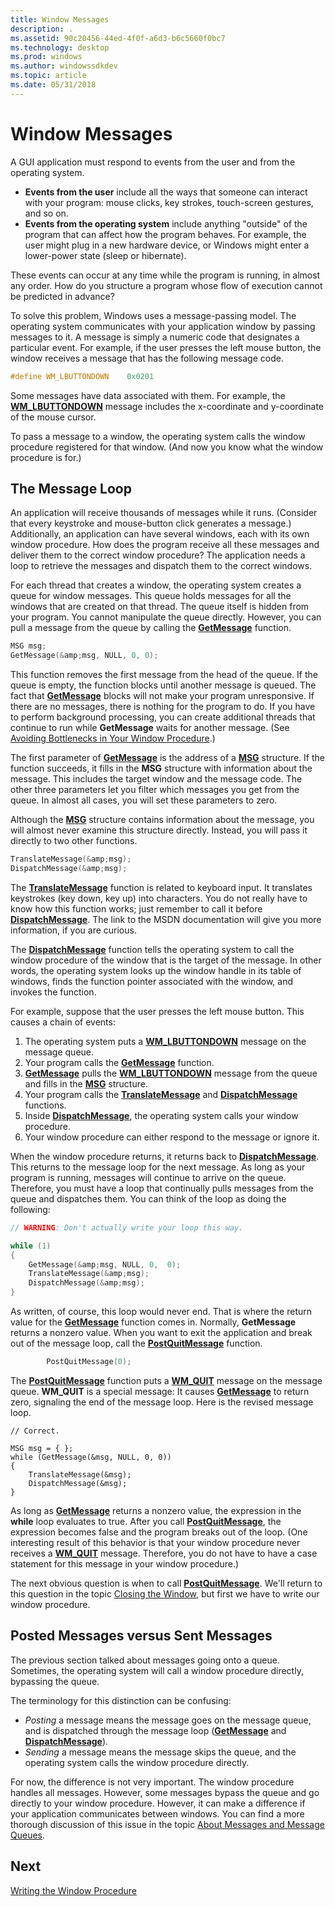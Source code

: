 ```yaml
---
title: Window Messages
description: .
ms.assetid: 90c20456-44ed-4f0f-a6d3-b6c5660f0bc7
ms.technology: desktop
ms.prod: windows
ms.author: windowssdkdev
ms.topic: article
ms.date: 05/31/2018
---
```


# Window Messages

A GUI application must respond to events from the user and from the operating system.

-   **Events from the user** include all the ways that someone can interact with your program: mouse clicks, key strokes, touch-screen gestures, and so on.
-   **Events from the operating system** include anything "outside" of the program that can affect how the program behaves. For example, the user might plug in a new hardware device, or Windows might enter a lower-power state (sleep or hibernate).

These events can occur at any time while the program is running, in almost any order. How do you structure a program whose flow of execution cannot be predicted in advance?

To solve this problem, Windows uses a message-passing model. The operating system communicates with your application window by passing messages to it. A message is simply a numeric code that designates a particular event. For example, if the user presses the left mouse button, the window receives a message that has the following message code.


```C++
#define WM_LBUTTONDOWN    0x0201
```



Some messages have data associated with them. For example, the [**WM\_LBUTTONDOWN**](https://msdn.microsoft.com/library/windows/desktop/ms645607) message includes the x-coordinate and y-coordinate of the mouse cursor.

To pass a message to a window, the operating system calls the window procedure registered for that window. (And now you know what the window procedure is for.)

## The Message Loop

An application will receive thousands of messages while it runs. (Consider that every keystroke and mouse-button click generates a message.) Additionally, an application can have several windows, each with its own window procedure. How does the program receive all these messages and deliver them to the correct window procedure? The application needs a loop to retrieve the messages and dispatch them to the correct windows.

For each thread that creates a window, the operating system creates a queue for window messages. This queue holds messages for all the windows that are created on that thread. The queue itself is hidden from your program. You cannot manipulate the queue directly. However, you can pull a message from the queue by calling the [**GetMessage**](https://msdn.microsoft.com/library/windows/desktop/ms644936) function.


```C++
MSG msg;
GetMessage(&amp;msg, NULL, 0, 0);
```



This function removes the first message from the head of the queue. If the queue is empty, the function blocks until another message is queued. The fact that [**GetMessage**](https://msdn.microsoft.com/library/windows/desktop/ms644936) blocks will not make your program unresponsive. If there are no messages, there is nothing for the program to do. If you have to perform background processing, you can create additional threads that continue to run while **GetMessage** waits for another message. (See [Avoiding Bottlenecks in Your Window Procedure](writing-the-window-procedure.md#avoiding-bottlenecks-in-your-window-procedure).)

The first parameter of [**GetMessage**](https://msdn.microsoft.com/library/windows/desktop/ms644936) is the address of a [**MSG**](https://msdn.microsoft.com/library/windows/desktop/ms644958) structure. If the function succeeds, it fills in the **MSG** structure with information about the message. This includes the target window and the message code. The other three parameters let you filter which messages you get from the queue. In almost all cases, you will set these parameters to zero.

Although the [**MSG**](https://msdn.microsoft.com/library/windows/desktop/ms644958) structure contains information about the message, you will almost never examine this structure directly. Instead, you will pass it directly to two other functions.


```C++
TranslateMessage(&amp;msg); 
DispatchMessage(&amp;msg);
```



The [**TranslateMessage**](https://msdn.microsoft.com/library/windows/desktop/ms644955) function is related to keyboard input. It translates keystrokes (key down, key up) into characters. You do not really have to know how this function works; just remember to call it before [**DispatchMessage**](https://msdn.microsoft.com/library/windows/desktop/ms644934). The link to the MSDN documentation will give you more information, if you are curious.

The [**DispatchMessage**](https://msdn.microsoft.com/library/windows/desktop/ms644934) function tells the operating system to call the window procedure of the window that is the target of the message. In other words, the operating system looks up the window handle in its table of windows, finds the function pointer associated with the window, and invokes the function.

For example, suppose that the user presses the left mouse button. This causes a chain of events:

1.  The operating system puts a [**WM\_LBUTTONDOWN**](https://msdn.microsoft.com/library/windows/desktop/ms645607) message on the message queue.
2.  Your program calls the [**GetMessage**](https://msdn.microsoft.com/library/windows/desktop/ms644936) function.
3.  [**GetMessage**](https://msdn.microsoft.com/library/windows/desktop/ms644936) pulls the [**WM\_LBUTTONDOWN**](https://msdn.microsoft.com/library/windows/desktop/ms645607) message from the queue and fills in the [**MSG**](https://msdn.microsoft.com/library/windows/desktop/ms644958) structure.
4.  Your program calls the [**TranslateMessage**](https://msdn.microsoft.com/library/windows/desktop/ms644955) and [**DispatchMessage**](https://msdn.microsoft.com/library/windows/desktop/ms644934) functions.
5.  Inside [**DispatchMessage**](https://msdn.microsoft.com/library/windows/desktop/ms644934), the operating system calls your window procedure.
6.  Your window procedure can either respond to the message or ignore it.

When the window procedure returns, it returns back to [**DispatchMessage**](https://msdn.microsoft.com/library/windows/desktop/ms644934). This returns to the message loop for the next message. As long as your program is running, messages will continue to arrive on the queue. Therefore, you must have a loop that continually pulls messages from the queue and dispatches them. You can think of the loop as doing the following:


```C++
// WARNING: Don't actually write your loop this way.

while (1)      
{
    GetMessage(&amp;msg, NULL, 0,  0);
    TranslateMessage(&amp;msg); 
    DispatchMessage(&amp;msg);
}
```



As written, of course, this loop would never end. That is where the return value for the [**GetMessage**](https://msdn.microsoft.com/library/windows/desktop/ms644936) function comes in. Normally, **GetMessage** returns a nonzero value. When you want to exit the application and break out of the message loop, call the [**PostQuitMessage**](https://msdn.microsoft.com/library/windows/desktop/ms644945) function.


```C++
        PostQuitMessage(0);
```



The [**PostQuitMessage**](https://msdn.microsoft.com/library/windows/desktop/ms644945) function puts a [**WM\_QUIT**](https://msdn.microsoft.com/library/windows/desktop/ms632641) message on the message queue. **WM\_QUIT** is a special message: It causes [**GetMessage**](https://msdn.microsoft.com/library/windows/desktop/ms644936) to return zero, signaling the end of the message loop. Here is the revised message loop.

``` syntax
// Correct.

MSG msg = { };
while (GetMessage(&msg, NULL, 0, 0))
{
    TranslateMessage(&msg);
    DispatchMessage(&msg);
}
```

As long as [**GetMessage**](https://msdn.microsoft.com/library/windows/desktop/ms644936) returns a nonzero value, the expression in the **while** loop evaluates to true. After you call [**PostQuitMessage**](https://msdn.microsoft.com/library/windows/desktop/ms644945), the expression becomes false and the program breaks out of the loop. (One interesting result of this behavior is that your window procedure never receives a [**WM\_QUIT**](https://msdn.microsoft.com/library/windows/desktop/ms632641) message. Therefore, you do not have to have a case statement for this message in your window procedure.)

The next obvious question is when to call [**PostQuitMessage**](https://msdn.microsoft.com/library/windows/desktop/ms644945). We'll return to this question in the topic [Closing the Window](closing-the-window.md), but first we have to write our window procedure.

## Posted Messages versus Sent Messages

The previous section talked about messages going onto a queue. Sometimes, the operating system will call a window procedure directly, bypassing the queue.

The terminology for this distinction can be confusing:

-   *Posting* a message means the message goes on the message queue, and is dispatched through the message loop ([**GetMessage**](https://msdn.microsoft.com/library/windows/desktop/ms644936) and [**DispatchMessage**](https://msdn.microsoft.com/library/windows/desktop/ms644934)).
-   *Sending* a message means the message skips the queue, and the operating system calls the window procedure directly.

For now, the difference is not very important. The window procedure handles all messages. However, some messages bypass the queue and go directly to your window procedure. However, it can make a difference if your application communicates between windows. You can find a more thorough discussion of this issue in the topic [About Messages and Message Queues](https://msdn.microsoft.com/library/windows/desktop/ms644927).

## Next

[Writing the Window Procedure](writing-the-window-procedure.md)

 

 




